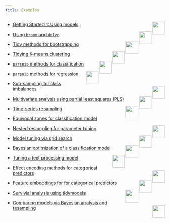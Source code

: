 ```yaml
---
title: Examples
---
```


* [Getting Started 1: Using models](./getting-started-models) <img src="/images/pkg_list_2.png"  align="right"  height="39">

* [Using `broom` and `dplyr`](./broom-and-dplyr) <img src="/images/pkg_list_2.png"  align="right"  height="39">

* [Tidy methods for bootstrapping](./tidy-bootstrapping) <img src="/images/pkg_list_3.png"  align="right"  height="39">

* [Tidying K-means clustering](./tidying-k-means-clustering) <img src="/images/broom.png"  align="right"  height="39">

* [`parsnip` methods for classification](./parsnip-classification-example) <img src="/images/pkg_list_5.png"  align="right"  height="39">

* [`parsnip` methods for regression](./parsnip-regression-example) <img src="/images/pkg_list_5.png"  align="right"  height="39">

* [Sub-sampling for class imbalances](./sub-sampling) <img src="/images/recipes_tune.png"  align="right"  height="39">

* [Multivariate analysis using partial least squares (PLS)](./multivariate-pls) <img src="/images/recipes.png"  align="right"  height="39">

* [Time-series resampling](./time-series) <img src="/images/pkg_list_6.png"  align="right"  height="39">

* [Equivocal zones for classification model](./equivocal-zones)

* [Nested resampling for parameter tuning](./nested-resampling) <img src="/images/rsample.png"  align="right"  height="39">

* [Model tuning via grid search](./model-tuning-via-grid-search) <img src="/images/pkg_list_1.png"  align="right"  height="39">

* [Bayesian optimization of a classification model](./bayesian-optimization) <img src="/images/pkg_list_1.png"  align="right"  height="39">

* [Tuning a text processing model](./text-analysis) <img src="/images/pkg_list_7.png"  align="right"  height="39">

* [Effect encoding methods for categorical predictors](./effect-encoding-with-embed) <img src="/images/recipes.png"  align="right"  height="39">

* [Feature embeddings for for categorical predictors](./feature-embedding) <img src="/images/recipes.png"  align="right"  height="39">

* [Survivial analysis using tidymodels](./survivial-analysis) <img src="/images/pkg_list_8.png"  align="right"  height="39">

* [Comparing models via Bayesian analysis and resampling](./bayesian-methods-comparing-models) <img src="/images/pkg_list_9.png"  align="right"  height="39">




